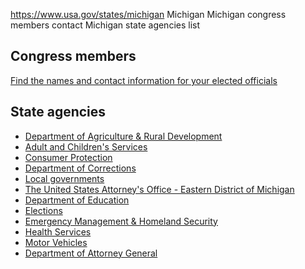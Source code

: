 

https://www.usa.gov/states/michigan
Michigan
Michigan congress members contact
Michigan state agencies list

Congress members
----------------

[Find the names and contact information for your elected officials](https://www.usa.gov/elected-officials)

State agencies
--------------

* [Department of Agriculture & Rural Development](https://www.michigan.gov/mdard)
* [Adult and Children's Services](https://www.michigan.gov/mdhhs/adult-child-serv)
* [Consumer Protection](https://www.michigan.gov/consumerprotection)
* [Department of Corrections](https://www.michigan.gov/corrections/)
* [Local governments](https://www.michigan.gov/som/about-michigan/michigan-counties)
* [The United States Attorney's Office - Eastern District of Michigan](https://www.justice.gov/usao-edmi)
* [Department of Education](https://www.michigan.gov/mde)
* [Elections](https://www.michigan.gov/sos/elections)
* [Emergency Management & Homeland Security](https://www.michigan.gov/msp/divisions/emhsd)
* [Health Services](https://www.michigan.gov/mdhhs/keep-mi-healthy)
* [Motor Vehicles](https://www.michigan.gov/sos)
* [Department of Attorney General](https://www.michigan.gov/ag/)
